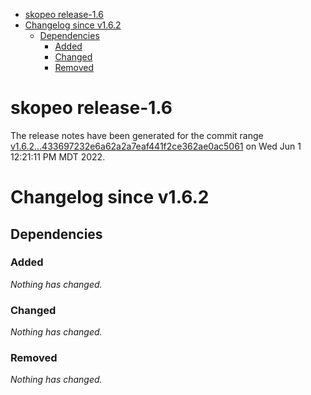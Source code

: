 - [skopeo release-1.6](#skopeo-release-16)
- [Changelog since v1.6.2](#changelog-since-v162)
  - [Dependencies](#dependencies)
    - [Added](#added)
    - [Changed](#changed)
    - [Removed](#removed)

# skopeo release-1.6

The release notes have been generated for the commit range
[v1.6.2...433697232e6a62a2a7eaf441f2ce362ae0ac5061](https://github.com/containers/skopeo/compare/v1.6.2...433697232e6a62a2a7eaf441f2ce362ae0ac5061) on Wed Jun  1 12:21:11 PM MDT 2022.

# Changelog since v1.6.2

## Dependencies

### Added
_Nothing has changed._

### Changed
_Nothing has changed._

### Removed
_Nothing has changed._
